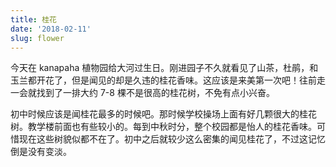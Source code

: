 ```yaml
---
title: 桂花
date: '2018-02-11'
slug: flower
---
```


今天在 kanapaha 植物园给大河过生日。刚进园子不久就看见了山茶，杜鹃，和玉兰都开花了，但是闻见的却是久违的桂花香味。这应该是来美第一次吧！往前走一会就找到了一排大约 7-8 棵不是很高的桂花树，不免有点小兴奋。

初中时候应该是闻桂花最多的时候吧。那时候学校操场上面有好几颗很大的桂花树。教学楼前面也有些较小的。每到中秋时分，整个校园都是怡人的桂花香味。可惜现在这些树貌似都不在了。初中之后就较少这么密集的闻见桂花了，不过这记忆倒是没有变淡。
